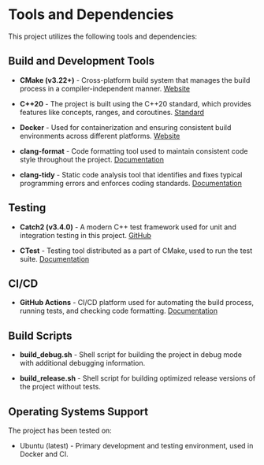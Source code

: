 # Tools and Dependencies

This project utilizes the following tools and dependencies:

## Build and Development Tools

- **CMake (v3.22+)** - Cross-platform build system that manages the build process in a compiler-independent manner. [Website](https://cmake.org/)

- **C++20** - The project is built using the C++20 standard, which provides features like concepts, ranges, and coroutines. [Standard](https://en.cppreference.com/w/cpp/20)

- **Docker** - Used for containerization and ensuring consistent build environments across different platforms. [Website](https://www.docker.com/)

- **clang-format** - Code formatting tool used to maintain consistent code style throughout the project. [Documentation](https://clang.llvm.org/docs/ClangFormat.html)

- **clang-tidy** - Static code analysis tool that identifies and fixes typical programming errors and enforces coding standards. [Documentation](https://clang.llvm.org/extra/clang-tidy/)

## Testing

- **Catch2 (v3.4.0)** - A modern C++ test framework used for unit and integration testing in this project. [GitHub](https://github.com/catchorg/Catch2)

- **CTest** - Testing tool distributed as a part of CMake, used to run the test suite. [Documentation](https://cmake.org/cmake/help/latest/manual/ctest.1.html)

## CI/CD

- **GitHub Actions** - CI/CD platform used for automating the build process, running tests, and checking code formatting. [Documentation](https://docs.github.com/en/actions)

## Build Scripts

- **build_debug.sh** - Shell script for building the project in debug mode with additional debugging information.

- **build_release.sh** - Shell script for building optimized release versions of the project without tests.

## Operating Systems Support

The project has been tested on:
- Ubuntu (latest) - Primary development and testing environment, used in Docker and CI. 